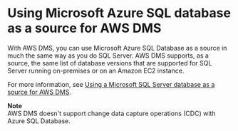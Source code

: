 # Using Microsoft Azure SQL database as a source for AWS DMS<a name="CHAP_Source.AzureSQL"></a>

With AWS DMS, you can use Microsoft Azure SQL Database as a source in much the same way as you do SQL Server\. AWS DMS supports, as a source, the same list of database versions that are supported for SQL Server running on\-premises or on an Amazon EC2 instance\. 

For more information, see [Using a Microsoft SQL Server database as a source for AWS DMS](CHAP_Source.SQLServer.md)\.

**Note**  
AWS DMS doesn't support change data capture operations \(CDC\) with Azure SQL Database\.